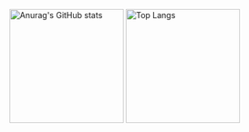 <p align="left"> 
  <img alt="Anurag's GitHub stats" height="200px" https://github-readme-stats.vercel.app/api?username=ninpei7114&theme=onedark&show_icons=ture" />
  <img alt="Top Langs" height="200px" src="https://github-readme-stats.vercel.app/api/top-langs/?username=ninpei7114&theme=onedark" />
</p>

<!--
**ninpei7114/ninpei7114** is a ✨ _special_ ✨ repository because its `README.md` (this file) appears on your GitHub profile.
### Hi there 👋
Here are some ideas to get you started:

- 🔭 I’m currently working on ...
- 🌱 I’m currently learning ...
- 👯 I’m looking to collaborate on ...
- 🤔 I’m looking for help with ...
- 💬 Ask me about ...
- 📫 How to reach me: ...
- 😄 Pronouns: ...
- ⚡ Fun fact: ...
-->
